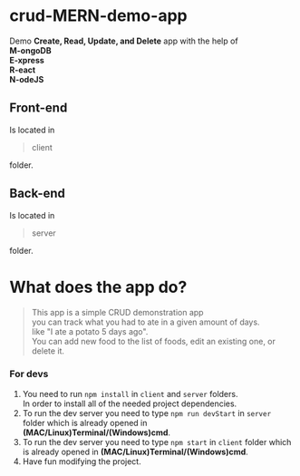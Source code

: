 # crud-MERN-demo-app

Demo **Create, Read, Update, and Delete** app with the help of\
**M-ongoDB**\
**E-xpress**\
**R-eact**\
**N-odeJS**

## Front-end

Is located in

> client

folder.

## Back-end

Is located in

> server

folder.

# What does the app do?

> This app is a simple CRUD demonstration app\
> you can track what you had to ate in a given amount of days.\
> like "I ate a potato 5 days ago".\
> You can add new food to the list of foods, edit an existing one, or delete it.

### For devs

1. You need to run `npm install` in `client` and `server` folders.\
   In order to install all of the needed project dependencies.
2. To run the dev server you need to type `npm run devStart` in `server` folder which is already opened in **(MAC/Linux)Terminal/(Windows)cmd**.
3. To run the dev server you need to type `npm start` in `client` folder which is already opened in **(MAC/Linux)Terminal/(Windows)cmd**.
4. Have fun modifying the project.
